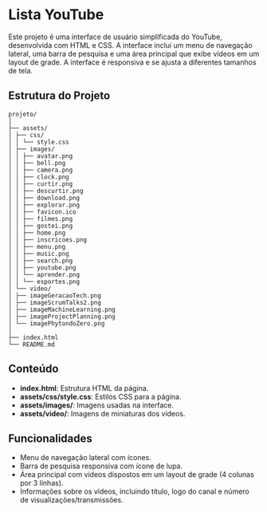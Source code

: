 # Lista YouTube

Este projeto é uma interface de usuário simplificada do YouTube, desenvolvida com HTML e CSS. A interface inclui um menu de navegação lateral, uma barra de pesquisa e uma área principal que exibe vídeos em um layout de grade. A interface é responsiva e se ajusta a diferentes tamanhos de tela.

## Estrutura do Projeto

```
projeto/
│
├── assets/
│ ├── css/
│ │ └── style.css
│ ├── images/
│ │ ├── avatar.png
│ │ ├── bell.png
│ │ ├── camera.png
│ │ ├── clock.png
│ │ ├── curtir.png
│ │ ├── descurtir.png
│ │ ├── download.png
│ │ ├── explorar.png
│ │ ├── favicon.ico
│ │ ├── filmes.png
│ │ ├── gostei.png
│ │ ├── home.png
│ │ ├── inscricoes.png
│ │ ├── menu.png
│ │ ├── music.png
│ │ ├── search.png
│ │ ├── youtube.png
│ │ └── aprender.png
│ │ └── esportes.png
│ └── video/
│ ├── imageGeracaoTech.png
│ ├── imageScrumTalks2.png
│ ├── imageMachineLearning.png
│ ├── imageProjectPlanning.png
│ └── imagePhytondoZero.png
│
├── index.html
└── README.md
```
## Conteúdo

- **index.html**: Estrutura HTML da página.
- **assets/css/style.css**: Estilos CSS para a página.
- **assets/images/**: Imagens usadas na interface.
- **assets/video/**: Imagens de miniaturas dos vídeos.

## Funcionalidades

- Menu de navegação lateral com ícones.
- Barra de pesquisa responsiva com ícone de lupa.
- Área principal com vídeos dispostos em um layout de grade (4 colunas por 3 linhas).
- Informações sobre os vídeos, incluindo título, logo do canal e número de visualizações/transmissões.